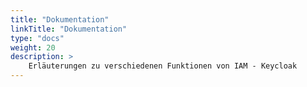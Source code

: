 ```yaml
---
title: "Dokumentation"
linkTitle: "Dokumentation"
type: "docs"
weight: 20
description: >
    Erläuterungen zu verschiedenen Funktionen von IAM - Keycloak
---
```

